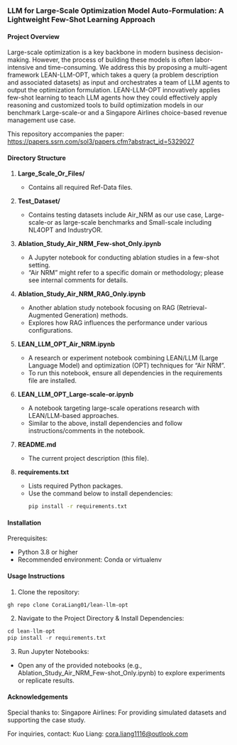 ### LLM for Large-Scale Optimization Model Auto-Formulation: A Lightweight Few-Shot Learning Approach

#### Project Overview
Large-scale optimization is a key backbone in modern business decision-making. However, the process of building these models is often labor-intensive and time-consuming. We address this by proposing a multi-agent framework LEAN-LLM-OPT, which takes a query (a problem description and associated datasets) as input and orchestrates a team of LLM agents to output the optimization formulation. LEAN-LLM-OPT innovatively applies few-shot learning to teach LLM agents how they could effectively apply reasoning and customized tools to build optimization models in our benchmark Large-scale-or and a Singapore Airlines choice-based revenue management use case.

This repository accompanies the paper: https://papers.ssrn.com/sol3/papers.cfm?abstract_id=5329027

#### Directory Structure

1. **Large_Scale_Or_Files/**  
   - Contains all required Ref-Data files.  

2. **Test_Dataset/**  
   - Contains testing datasets include Air\_NRM as our use case, Large-scale-or as large-scale benchmarks and Small-scale including NL4OPT and IndustryOR.  

3. **Ablation_Study_Air_NRM_Few-shot_Only.ipynb**  
   - A Jupyter notebook for conducting ablation studies in a few-shot setting.  
   - “Air NRM” might refer to a specific domain or methodology; please see internal comments for details.

4. **Ablation_Study_Air_NRM_RAG_Only.ipynb**  
   - Another ablation study notebook focusing on RAG (Retrieval-Augmented Generation) methods.  
   - Explores how RAG influences the performance under various configurations.

5. **LEAN_LLM_OPT_Air_NRM.ipynb**  
   - A research or experiment notebook combining LEAN/LLM (Large Language Model) and optimization (OPT) techniques for “Air NRM”.  
   - To run this notebook, ensure all dependencies in the requirements file are installed.

6. **LEAN_LLM_OPT_Large-scale-or.ipynb**  
   - A notebook targeting large-scale operations research with LEAN/LLM-based approaches.  
   - Similar to the above, install dependencies and follow instructions/comments in the notebook.

7. **README.md**  
   - The current project description (this file).

8. **requirements.txt**  
   - Lists required Python packages.  
   - Use the command below to install dependencies:
     ```bash
     pip install -r requirements.txt
#### Installation
Prerequisites:
- Python 3.8 or higher
- Recommended environment: Conda or virtualenv

#### Usage Instructions
1. Clone the repository:
```bash
gh repo clone CoraLiang01/lean-llm-opt
```
2. Navigate to the Project Directory & Install Dependencies:
```python
cd lean-llm-opt
pip install -r requirements.txt
```

3. Run Jupyter Notebooks:
- Open any of the provided notebooks (e.g., Ablation_Study_Air_NRM_Few-shot_Only.ipynb) to explore experiments or replicate results.

#### Acknowledgements
Special thanks to:
Singapore Airlines: For providing simulated datasets and supporting the case study.

For inquiries, contact:
Kuo Liang: cora.liang1116@outlook.com